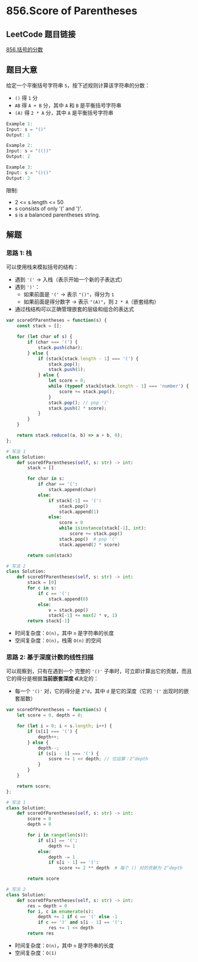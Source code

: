 # 856.Score of Parentheses

## LeetCode 题目链接

[856.括号的分数](https://leetcode.cn/problems/score-of-parentheses/)

## 题目大意

给定一个平衡括号字符串 `S`，按下述规则计算该字符串的分数：
- `()` 得 `1` 分
- `AB` 得 `A + B` 分，其中 `A` 和 `B` 是平衡括号字符串
- `(A)` 得 `2 * A` 分，其中 `A` 是平衡括号字符串

```js
Example 1:
Input: s = "()"
Output: 1

Example 2:
Input: s = "(())"
Output: 2

Example 3:
Input: s = "()()"
Output: 2
```

限制:
- 2 <= s.length <= 50
- s consists of only '(' and ')'.
- s is a balanced parentheses string.

## 解题

### 思路 1: 栈 

可以使用栈来模拟括号的结构：
- 遇到 `'('` → 入栈（表示开始一个新的子表达式）
- 遇到 `')'`：
  - 如果前面是 `'('` → 表示 `"()"`，得分为 `1`
  - 如果前面是得分数字 → 表示 `"(A)"`，则 `2 * A`（嵌套结构）
- 通过栈结构可以正确管理嵌套的层级和组合的表达式

```js
var scoreOfParentheses = function(s) {
    const stack = [];

    for (let char of s) {
        if (char === '(') {
            stack.push(char);
        } else {
            if (stack[stack.length - 1] === '(') {
                stack.pop();
                stack.push(1);
            } else {
                let score = 0;
                while (typeof stack[stack.length - 1] === 'number') {
                    score += stack.pop();
                }
                stack.pop(); // pop '('
                stack.push(2 * score);
            }
        }
    }

    return stack.reduce((a, b) => a + b, 0);
};
```
```python
# 写法 1
class Solution:
    def scoreOfParentheses(self, s: str) -> int:
        stack = []

        for char in s:
            if char == '(':
                stack.append(char)
            else:
                if stack[-1] == '(':
                    stack.pop()
                    stack.append(1)
                else:
                    score = 0
                    while isinstance(stack[-1], int):
                        score += stack.pop()
                    stack.pop()  # pop '('
                    stack.append(2 * score)

        return sum(stack)

# 写法 2
class Solution:
    def scoreOfParentheses(self, s: str) -> int:
        stack = [0]
        for c in s:
            if c == '(':
                stack.append(0)
            else:
                v = stack.pop()
                stack[-1] += max(2 * v, 1)
        return stack[-1]
```

- 时间复杂度：`O(n)`，其中 `n` 是字符串的长度
- 空间复杂度：`O(n)`，栈需 `O(n)` 的空间

### 思路 2: 基于深度计数的线性扫描

可以观察到，只有在遇到一个 完整的 `'()'` 子串时，可立即计算出它的贡献，而且它的得分是根据**当前嵌套深度 d**决定的：
- 每一个 `'()'` 对，它的得分是 `2^d`，其中 `d` 是它的深度（它的 `'('` 出现时的嵌套层数）

```js
var scoreOfParentheses = function(s) {
    let score = 0, depth = 0;

    for (let i = 0; i < s.length; i++) {
        if (s[i] === '(') {
            depth++;
        } else {
            depth--;
            if (s[i - 1] === '(') {
                score += 1 << depth; // 位运算：2^depth
            }
        }
    }

    return score;
};
```
```python
# 写法 1
class Solution:
    def scoreOfParentheses(self, s: str) -> int:
        score = 0
        depth = 0

        for i in range(len(s)):
            if s[i] == '(':
                depth += 1
            else:
                depth -= 1
                if s[i - 1] == '(':
                    score += 2 ** depth  # 每个 () 对的贡献为 2^depth

        return score

# 写法 2
class Solution:
    def scoreOfParentheses(self, s: str) -> int:
        res = depth = 0
        for i, c in enumerate(s):
            depth += 1 if c == '(' else -1
            if c == ')' and s[i - 1] == '(':
                res += 1 << depth
        return res
```

- 时间复杂度：`O(n)`，其中 `n` 是字符串的长度
- 空间复杂度：`O(1)`